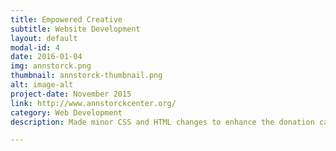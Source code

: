 ```yaml
---
title: Empowered Creative
subtitle: Website Development
layout: default
modal-id: 4
date: 2016-01-04
img: annstorck.png
thumbnail: annstorck-thumbnail.png
alt: image-alt
project-date: November 2015
link: http://www.annstorckcenter.org/
category: Web Development
description: Made minor CSS and HTML changes to enhance the donation capabilities of this website.

---
```

